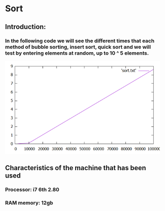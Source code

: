 # Sort
## Introduction:
### In the following code we will see the different times that each method of bubble sorting, insert sort, quick sort and we will test by entering elements at random, up to 10 ^ 5 elements.
![](https://github.com/kenny181920/sort/blob/master/sort.png)
## Characteristics of the machine that has been used
### Processor: i7 6th 2.80
### RAM memory: 12gb
###
